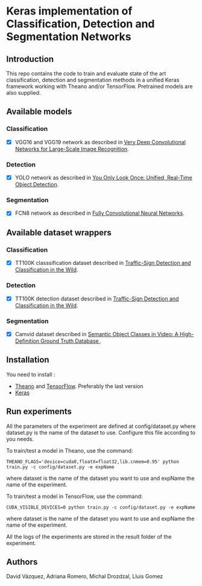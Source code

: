 # Keras implementation of Classification, Detection and Segmentation Networks

## Introduction

This repo contains the code to train and evaluate state of the art classification, detection and segmentation methods in a unified Keras framework working with Theano and/or TensorFlow. Pretrained models are also supplied.

## Available models

### Classification
 - [x] VGG16 and VGG19 network as described in [Very Deep Convolutional Networks for Large-Scale Image Recognition](https://arxiv.org/pdf/1409.1556.pdf).
 
### Detection
 - [X] YOLO network as described in [You Only Look Once: Unified, Real-Time Object Detection](https://pjreddie.com/media/files/papers/yolo.pdf).
  
### Segmentation
 - [x] FCN8 network as described in [Fully Convolutional Neural Networks](https://arxiv.org/abs/1608.06993).

## Available dataset wrappers

### Classification
 - [x] TT100K classsification dataset described in [Traffic-Sign Detection and Classification in the Wild](http://www.cv-foundation.org/openaccess/content_cvpr_2016/papers/Zhu_Traffic-Sign_Detection_and_CVPR_2016_paper.pdf).
 
### Detection
 - [x] TT100K detection dataset described in [Traffic-Sign Detection and Classification in the Wild](http://www.cv-foundation.org/openaccess/content_cvpr_2016/papers/Zhu_Traffic-Sign_Detection_and_CVPR_2016_paper.pdf).
  
### Segmentation
 - [x] Camvid dataset described in [Semantic Object Classes in Video: A High-Definition Ground Truth Database ](http://www.cs.ucl.ac.uk/staff/G.Brostow/papers/SemanticObjectClassesInVideo_BrostowEtAl2009.pdf).

## Installation
You need to install :
- [Theano](https://github.com/Theano/Theano) and [TensorFlow](https://github.com/Theano/Theano). Preferably the last version
- [Keras](https://github.com/fchollet/keras)

## Run experiments
All the parameters of the experiment are defined at config/dataset.py where dataset.py is the name of the dataset to use. Configure this file according to you needs.

To train/test a model in Theano, use the command: 

```
THEANO_FLAGS='device=cuda0,floatX=float32,lib.cnmem=0.95' python train.py -c config/dataset.py -e expName
```
 where dataset is the name of the dataset you want to use and expName the name of the experiment.

To train/test a model in TensorFlow, use the command: 

```
CUDA_VISIBLE_DEVICES=0 python train.py -c config/dataset.py -e expName
``` 
 where dataset is the name of the dataset you want to use and expName the name of the experiment.

All the logs of the experiments are stored in the result folder of the experiment.

## Authors
David Vázquez, Adriana Romero, Michal Drozdzal, Lluis Gomez

